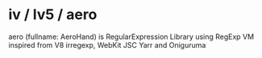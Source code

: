 # iv / lv5 / aero

aero (fullname: AeroHand) is RegularExpression Library using RegExp VM
inspired from V8 irregexp, WebKit JSC Yarr and Oniguruma
